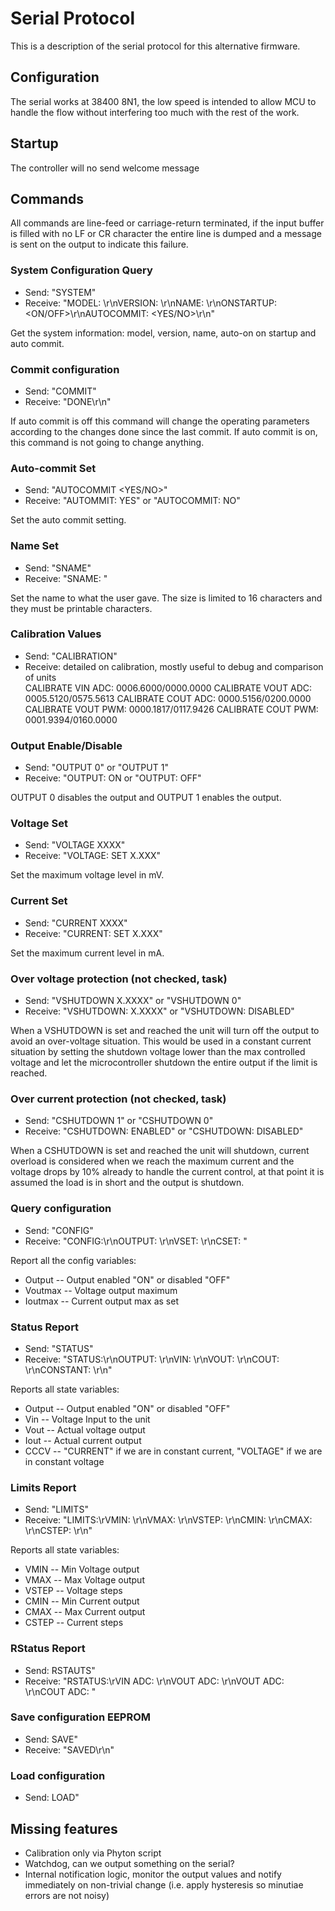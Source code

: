 # Serial Protocol

This is a description of the serial protocol for this alternative firmware.

## Configuration

The serial works at 38400 8N1, the low speed is intended to allow MCU to handle
the flow without interfering too much with the rest of the work.

## Startup

The controller will no send welcome message

## Commands

All commands are line-feed or carriage-return terminated, if the input buffer
is filled with no LF or CR character the entire line is dumped and a message is
sent on the output to indicate this failure.

### System Configuration Query

* Send: "SYSTEM"
* Receive: "MODEL: <model>\r\nVERSION: <version>\r\nNAME: <name>\r\nONSTARTUP: <ON/OFF>\r\nAUTOCOMMIT: <YES/NO>\r\n"

Get the system information: model, version, name, auto-on on startup and auto commit.

### Commit configuration

* Send: "COMMIT"
* Receive: "DONE\r\n"

If auto commit is off this command will change the operating parameters according to the changes done since the last commit.
If auto commit is on, this command is not going to change anything.

### Auto-commit Set

* Send: "AUTOCOMMIT <YES/NO>"
* Receive: "AUTOMMIT: YES" or "AUTOCOMMIT: NO"

Set the auto commit setting.

### Name Set

* Send: "SNAME"
* Receive: "SNAME: <name>"

Set the name to what the user gave. The size is limited to 16 characters and
they must be printable characters.

### Calibration Values

* Send: "CALIBRATION"
* Receive: detailed on calibration, mostly useful to debug and comparison of units  
  CALIBRATE VIN ADC: 0006.6000/0000.0000
  CALIBRATE VOUT ADC: 0005.5120/0575.5613
  CALIBRATE COUT ADC: 0000.5156/0200.0000
  CALIBRATE VOUT PWM: 0000.1817/0117.9426
  CALIBRATE COUT PWM: 0001.9394/0160.0000


### Output Enable/Disable

* Send: "OUTPUT 0" or "OUTPUT 1"
* Receive: "OUTPUT: ON or "OUTPUT: OFF"

OUTPUT 0 disables the output and OUTPUT 1 enables the output.

### Voltage Set

* Send: "VOLTAGE XXXX"
* Receive: "VOLTAGE: SET X.XXX"

Set the maximum voltage level in mV.

### Current Set

* Send: "CURRENT XXXX"
* Receive: "CURRENT: SET X.XXX"

Set the maximum current level in mA.

### Over voltage protection (not checked, task)

* Send: "VSHUTDOWN X.XXXX" or "VSHUTDOWN 0"
* Receive: "VSHUTDOWN: X.XXXX" or "VSHUTDOWN: DISABLED"

When a VSHUTDOWN is set and reached the unit will turn off the output to avoid
an over-voltage situation. This would be used in a constant current situation
by setting the shutdown voltage lower than the max controlled voltage and let
the microcontroller shutdown the entire output if the limit is reached.

### Over current protection (not checked, task)

* Send: "CSHUTDOWN 1" or "CSHUTDOWN 0"
* Receive: "CSHUTDOWN: ENABLED" or "CSHUTDOWN: DISABLED"

When a CSHUTDOWN is set and reached the unit will shutdown, current overload is
considered when we reach the maximum current and the voltage drops by 10%
already to handle the current control, at that point it is assumed the load is
in short and the output is shutdown.

### Query configuration

* Send: "CONFIG"
* Receive: "CONFIG:\r\nOUTPUT: <Output>\r\nVSET: <Voutmax>\r\nCSET: <Ioutmax>"

Report all the config variables:

* Output -- Output enabled "ON" or disabled "OFF"
* Voutmax -- Voltage output maximum
* Ioutmax -- Current output max as set

### Status Report

* Send: "STATUS"
* Receive: "STATUS:\r\nOUTPUT: <Output>\r\nVIN: <Vin>\r\nVOUT: <Vout>\r\nCOUT: <Iout>\r\nCONSTANT: <CCCV>\r\n"

Reports all state variables:

* Output -- Output enabled "ON" or disabled "OFF"
* Vin -- Voltage Input to the unit
* Vout -- Actual voltage output
* Iout -- Actual current output
* CCCV -- "CURRENT" if we are in constant current, "VOLTAGE" if we are in constant voltage


### Limits Report

* Send: "LIMITS"
* Receive: "LIMITS:\rVMIN: <VMin>\r\nVMAX: <VMax>\r\nVSTEP: <VStep>\r\nCMIN: <IMin>\r\nCMAX: <CMax>\r\nCSTEP: <CStep>\r\n"

Reports all state variables:

* VMIN -- Min Voltage output
* VMAX -- Max Voltage output
* VSTEP -- Voltage steps
* CMIN -- Min Current output
* CMAX -- Max Current output
* CSTEP -- Current steps

### RStatus Report

* Send: RSTAUTS"
* Receive: "RSTATUS:\rVIN ADC: <VINADC>\r\nVOUT ADC: <VOUTADC>\r\nVOUT ADC: <VOUTADC>\r\nCOUT ADC: <COUTADC>"

### Save configuration EEPROM

* Send: SAVE"
* Receive: "SAVED\r\n"

### Load configuration

* Send: LOAD"



## Missing features

* Calibration only via Phyton script
* Watchdog, can we output something on the serial?
* Internal notification logic, monitor the output values and notify immediately
  on non-trivial change (i.e. apply hysteresis so minutiae errors are not
  noisy)
